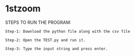 # 1stzoom
STEPS TO RUN THE PROGRAM:

	Step-1: Download the python file along with the csv file

	Step-2: Open the TEST.py and run it.

	Step-3: Type the input string and press enter.
